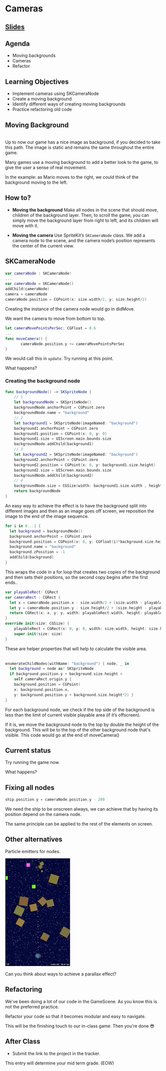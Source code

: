 <!-- .slide: class="header" -->

# Cameras

## [Slides](https://make-school-courses.github.io/MOB-2.2-Game-Development/Slides/07-Cameras/Lesson.html ':ignore')

<!-- > -->

## Agenda

- Moving backgrounds
- Cameras
- Refactor

<!-- > -->

## Learning Objectives

- Implement cameras using SKCameraNode
- Create a moving background
- Identify different ways of creating moving backgrounds
- Practice refactoring old code

<!-- > -->

## Moving Background

<img data-src="https://www.sessions.edu/wp-content/uploads/parallax-mario.gif">

<aside class="notes">
Up to now our game has a nice image as background, if you decided to take this path. The image is static and remains the same throughout the entire game.

Many games use a moving background to add a better look to the game, to give the user a sense of real movement.

In the example: as Mario moves to the right, we could think of the background moving to the left.
</aside>

<!-- > -->

## How to?

- **Moving the background**
  Make all nodes in the scene that should move, children of the background layer. Then, to scroll the game, you can simply move the background layer from right to left, and its children will move with it.

- **Moving the camera**
   Use SpriteKit’s `SKCameraNode` class. We add a camera node to the scene, and the camera node’s position represents the center of the current view.

<!-- > -->

## SKCameraNode

```swift
var cameraNode : SKCameraNode!
...
var cameraNode = SKCameraNode()
addChild(cameraNode)
camera = cameraNode
cameraNode.position = CGPoint(x: size.width/2, y: size.height/2)
```

<aside class="notes">
Creating the instance of the camera node would go in didMove.
</aside

<!-- v -->

We want the camera to move from bottom to top.

```swift
let cameraMovePointsPerSec: CGFloat = 0.6
...
func moveCamera() {
       cameraNode.position.y += cameraMovePointsPerSec
}
```

We would call this in `update`. Try running at this point.

What happens?
<!--
Everything starts moving down. And we end up with a black screen once all nodes go off screen.
-->

<!-- > -->

### Creating the background node

```swift
func backgroundNode() -> SKSpriteNode {
    // 1
    let backgroundNode = SKSpriteNode()
    backgroundNode.anchorPoint = CGPoint.zero
    backgroundNode.name = "background"
    // 2
    let background1 = SKSpriteNode(imageNamed: "background")
    background1.anchorPoint = CGPoint.zero
    background1.position = CGPoint(x: 0, y: 0)
    background1.size = UIScreen.main.bounds.size
    backgroundNode.addChild(background1)
    // 3
    let background2 = SKSpriteNode(imageNamed: "background")
    background2.anchorPoint = CGPoint.zero
    background2.position = CGPoint(x: 0, y: background1.size.height)
    background2.size = UIScreen.main.bounds.size
    backgroundNode.addChild(background2)
    // 4
    backgroundNode.size = CGSize(width: background1.size.width , height: background1.size.height + background2.size.height)
    return backgroundNode
}
```

<!-- v -->

An easy way to achieve the effect is to have the background split into different images and then as an image goes off screen, we reposition the image to the end of the image sequence.

```swift
for i in 0...1 {
  let background = backgroundNode()
  background.anchorPoint = CGPoint.zero
  background.position = CGPoint(x: 0, y: CGFloat(i)*background.size.height)
  background.name = "background"
  background.zPosition = -1
  addChild(background)
}
```

<aside class="notes">
This wraps the code in a for loop that creates two copies of the background and then sets their positions, so the second copy begins after the first ends..
</aside>

<!-- > -->

```swift
var playableRect: CGRect
var cameraRect : CGRect {
  let x = cameraNode.position.x - size.width/2 + (size.width - playableRect.width)/2
  let y = cameraNode.position.y - size.height/2 + (size.height - playableRect.height)/2
  return CGRect(x: x, y: y, width: playableRect.width, height: playableRect.height)
}
override init(size: CGSize) {
    playableRect = CGRect(x: 0, y: 0, width: size.width, height: size.height)
    super.init(size: size)
}
```

<aside class="notes">
These are helper properties that will help to calculate the visible area.
</aside>

<!-- > -->

```swift

enumerateChildNodes(withName: "background") { node, _ in
  let background = node as! SKSpriteNode
  if background.position.y + background.size.height <
    self.cameraRect.origin.y {
    background.position = CGPoint(
    x: background.position.x,
    y: background.position.y + background.size.height*2) }
}
```

<aside class="notes">
For each background node, we check if the top side of the background is less than the limit of current visible playable area (if it’s offscreen).

If it is, we move the background node to the top by double the height of the background. This will be to the top of the other background node that's visible. This code would go at the end of moveCamera()
</aside>

<!-- > -->

## Current status

Try running the game now.

What happens?

<!--
We have a moving background!
The image is not scrolling friendly
All other nodes(ship, debris and meteorites) go off screen
-->

<!-- > -->

## Fixing all nodes

```swift
ship.position.y = cameraNode.position.y - 200
```
We need the ship to be onscreen always, we can achieve that by having its position depend on the camera node.

The same principle can be applied to the rest of the elements on screen.

<!-- > -->

## Other alternatives

Particle emitters for nodes.

![background](assets/backgroundemitter.gif)

<aside class="notes">
Can you think about ways to achieve a parallax effect?
</aside>

<!-- > -->

## Refactoring

We've been doing a lot of our code in the GameScene. As you know this is not the preferred practice.

Refactor your code so that it becomes modular and easy to navigate.

This will be the finishing touch to our in-class game. Then you're done 😎

<!-- > -->

## After Class

- Submit the link to the project in the tracker.

This entry will determine your mid term grade. (EOW)
